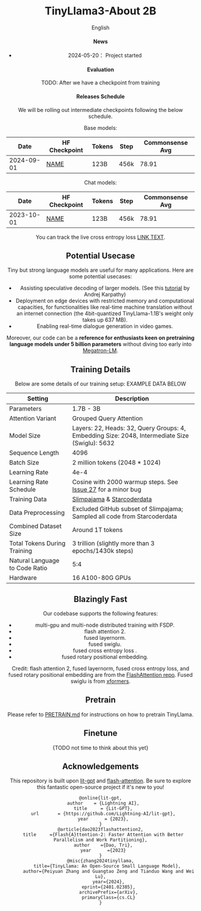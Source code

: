 <div align="center">

# TinyLlama3-About 2B
English

#### News
- 2024-05-20： Project started

#### Evaluation
TODO: After we have a checkpoint from training 

#### Releases Schedule
We will be rolling out intermediate checkpoints following the below schedule. 

Base models:

| Date       | HF Checkpoint                                   | Tokens | Step | Commonsense Avg |
|------------|-------------------------------------------------|--------|------| --------------- |
| 2024-09-01 | [NAME](LINK)                                    | 123B   | 456k |     78.91       |


Chat models:

| Date       | HF Checkpoint                                   | Tokens | Step | Commonsense Avg |
|------------|-------------------------------------------------|--------|------| --------------- |
| 2023-10-01 | [NAME](LINK)                                    | 123B   | 456k |     78.91       |


You can track the live cross entropy loss [LINK TEXT](LINK).

## Potential Usecase
Tiny but strong language models are useful for many applications. Here are some potential usecases:
- Assisting speculative decoding of larger models. (See this [tutorial](https://twitter.com/karpathy/status/1697318534555336961) by Andrej Karpathy)
- Deployment on edge devices with restricted memory and computational capacities, for functionalities like real-time machine translation without an internet connection (the 4bit-quantized TinyLlama-1.1B's weight only takes up 637 MB).
- Enabling real-time dialogue generation in video games.

Moreover, our code can be a **reference for enthusiasts keen on pretraining language models under 5 billion parameters** without diving too early into [Megatron-LM](https://github.com/NVIDIA/Megatron-LM).

## Training Details
Below are some details of our training setup: EXAMPLE DATA BELOW

| Setting                         | Description                                                    |
|---------------------------------|----------------------------------------------------------------|
| Parameters                      | 1.7B - 3B                                                      |
| Attention Variant               | Grouped Query Attention                                        |
| Model Size                      | Layers: 22, Heads: 32, Query Groups: 4, Embedding Size: 2048, Intermediate Size (Swiglu): 5632|
| Sequence Length                 | 4096                                                           |
| Batch Size                      | 2 million tokens (2048 * 1024)                                 |
| Learning Rate                   | 4e-4                                                           |
| Learning Rate Schedule          | Cosine with 2000 warmup steps. See [Issue 27](https://github.com/jzhang38/TinyLlama/issues/27) for a minor bug     |
| Training Data                   | [Slimpajama](https://huggingface.co/datasets/cerebras/slimpajama-627b) & [Starcoderdata](https://huggingface.co/datasets/bigcode/starcoderdata) |
| Data Preprocessing              | Excluded GitHub subset of Slimpajama; Sampled all code from Starcoderdata |
| Combined Dataset Size           | Around 1T tokens                                               |
| Total Tokens During Training    | 3 trillion (slightly more than 3 epochs/1430k steps)           |
| Natural Language to Code Ratio  | 5:4                                                            |
| Hardware                        | 16 A100-80G GPUs                                               |



## Blazingly Fast
Our codebase supports the following features:
- multi-gpu and multi-node distributed training with FSDP.
- flash attention 2.
- fused layernorm.
- fused swiglu.
- fused cross entropy loss .
- fused rotary positional embedding.

Credit: flash attention 2, fused layernorm, fused cross entropy loss, and fused
rotary positional embedding are from the [FlashAttention repo](https://github.com/Dao-AILab/flash-attention/). Fused swiglu is from [xformers](https://github.com/facebookresearch/xformers).


## Pretrain
Please refer to [PRETRAIN.md](PRETRAIN.md) for instructions on how to pretrain TinyLlama.

## Finetune
{TODO not time to think about this yet}


## Acknowledgements
This repository is built upon [lit-gpt](https://github.com/Lightning-AI/lit-gpt) and [flash-attention](https://github.com/Dao-AILab/flash-attention). Be sure to explore this fantastic open-source project if it's new to you!
```
@online{lit-gpt,
  author    = {Lightning AI},
  title     = {Lit-GPT},
  url       = {https://github.com/Lightning-AI/lit-gpt},
  year      = {2023},
}
@article{dao2023flashattention2,
  title     ={Flash{A}ttention-2: Faster Attention with Better Parallelism and Work Partitioning},
  author    ={Dao, Tri},
  year      ={2023}
}
@misc{zhang2024tinyllama,
      title={TinyLlama: An Open-Source Small Language Model}, 
      author={Peiyuan Zhang and Guangtao Zeng and Tianduo Wang and Wei Lu},
      year={2024},
      eprint={2401.02385},
      archivePrefix={arXiv},
      primaryClass={cs.CL}
}
```

